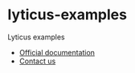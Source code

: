 # lyticus-examples

Lyticus examples

- [Official documentation](https://documentation.lyticus.com?ref=gh-lyticus-examples)
- [Contact us](mailto:hello@lyticus.com)